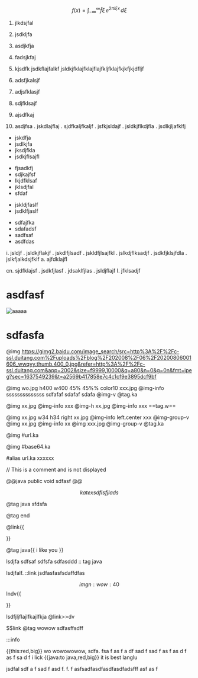 
$$
f(x)=\int_{-\infty}^\infty\widehat f\xi\,e^{2\pi i\xi x}\,d\xi
$$


1. jlkdsjfal
2. jsdkljfa
3. asdjkfja
4. fadsjkfaj
5. kjsdfk
 jsdkflajfalkf
 jsldkjfklajfklajflajfkljfklajfkjkfjkjdfljf
6. adsfjkalsjf
7. adjsfklasjf
8. sdjfklsajf
9. ajsdfkaj



1. asdjfsa
. jskdlajflaj
. sjdfkaljfkaljf
. jsfkjsldajf
. jsldkjflkdjfla
. jsdlkjljafklfj


- jskdfja
- jsdlkjfa
- jksdjfkla
- jsdkjflsajfl

* fjsadkfj
* sdjkajfsf
* lkjdfklsaf
* jklsdjfal
* sfdaf

- jskldjfaslf
- jsdklfjaslf

+ sdfajfka
+ sdafadsf
+ sadfsaf
+ asdfdas


i. jsldjf
. jsldkjflakjf
. jskdlfjlsadf
. jskldfjlsajfkl
. jslkdjflksadjf
. jsdkfjklsjfdla
. jslkfjalkdsjfklf
 a. ajfdklajfl

cn. sjdfklajsf
. jsdkfjlasf
. jdsaklfjlas
. jsldjflajf
  I. jfklsadjf

# asdfasf

![aaaaa](https://gimg2.baidu.com/image_search/src=http%3A%2F%2Fimg.kttpdq.com%2Fpic%2F13%2F8557%2F82c70a54edee6769.jpg&refer=http%3A%2F%2Fimg.kttpdq.com&app=2002&size=f9999,10000&q=a80&n=0&g=0n&fmt=jpeg?sec=1638085407&t=51f0c9fb2e721c963009e56dba0abe70 "a")




# sdfasfa
@img
https://gimg2.baidu.com/image_search/src=http%3A%2F%2Fc-ssl.duitang.com%2Fuploads%2Fblog%2F202008%2F06%2F20200806001606_wwqyy.thumb.400_0.jpg&refer=http%3A%2F%2Fc-ssl.duitang.com&app=2002&size=f9999,10000&q=a80&n=0&g=0n&fmt=jpeg?sec=1637549239&t=a2569b417858e7c4c1cf9e3895dcf9bf



@img wo.jpg h400 w400 45% 45%% color10
xxx.jpg
@img-info
ssssssssssssss
sdfafaf
sdafaf
sdafa
@img-v @tag.ka

@img
xx.jpg
@img-info
xxx
@img-h
xx.jpg
@img-info
xxx
==tag.w==


@img xx.jpg w34 h34 right
xx.jpg
@img-info left.center
xxx
@img-group-v
@img
xx.jpg
@img-info
xx
@img
xxx.jpg
@img-group-v @tag.ka


@img
#url.ka

@img
#base64.ka

#alias url.ka
xxxxxx











// This is a comment and is not displayed




@@java
public void 
sdfasf
@@


$$katex
sdf
lsfjlads
$$

@tag java
sfdsfa

@tag end


@link{{



}}

@tag java{{
i like you
}}


lsdjfa sdfsaf sdfsfa
sdfasddd :: tag java

lsdjfalf.  ::link jsdfasfasfsdaffdfas










$$img n:wo w:40% h:50 f:l>>img.wo @img http://ss.img.com/sss.jpg
$$lndv{{

}}



lsdfjljflajlfkajlfkja  @link>>dv

$$link @tag wowow sdfasffsdff




:::info 



{{this:red,big}} wo wowowowow, sdfa. fsa f as f a df sad f sad f as f as d f as f sa d f
i lick
{{java:to java,red,big}}
it is best langlu 

jsdfal sdf a f sad f asd f. f. f asfsadfasdfasdfasdfadsfff asf as f 
